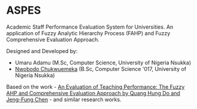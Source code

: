# ASPES
Academic Staff Performance Evaluation System for Universities.
An application of Fuzzy Analytic Hierarchy Process (FAHP) and Fuzzy Comprehensive Evaluation Approach.


Designed and Developed by:

* Umaru Adamu (M.Sc, Computer Science, University of Nigeria Nsukka)
* <a href="https://github.com/jcnwobodo">Nwobodo Chukwuemeka</a> (B.Sc, Computer Science '017, University of Nigeria Nsukka)

Based on the work - <a href="http://www.wseas.org/multimedia/journals/information/2013/035709-204.pdf">An Evaluation of Teaching Performance: The Fuzzy AHP and Comprehensive Evaluation Approach by Quang Hung Do and Jeng-Fung Chen</a> - and similar research works.